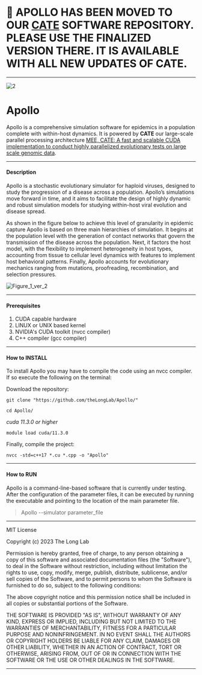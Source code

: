 
# 🔴 APOLLO HAS BEEN MOVED TO OUR [CATE](https://github.com/theLongLab/CATE) SOFTWARE REPOSITORY. PLEASE USE THE FINALIZED VERSION THERE. IT IS AVAILABLE WITH ALL NEW UPDATES OF CATE.

---

![2](https://github.com/theLongLab/Apollo/assets/55466094/51519eae-aacc-4afb-87aa-8a6ce20656ef)
# Apollo

Apollo is a comprehensive simulation software for epidemics in a population complete with within-host dynamics. It is powered by **CATE** our large-scale parallel processing architecture [MEE, CATE: A fast and scalable CUDA implementation to conduct highly parallelized evolutionary tests on large scale genomic data](https://doi.org/10.1111/2041-210X.14168).

---
#### Description

Apollo is a stochastic evolutionary simulator for haploid viruses, designed to study the progression of a disease across a population. Apollo’s simulations move forward in time, and it aims to facilitate the design of highly dynamic and robust simulation models for studying within-host viral evolution and disease spread.

As shown in the figure below to achieve this level of granularity in epidemic capture Apollo is based on three main hierarchies of simulation. It begins at the population level with the generation of contact networks that govern the transmission of the disease across the population. Next, it factors the host model, with the flexibility to implement heterogeneity in host types, accounting from tissue to cellular level dynamics with features to implement host behavioral patterns. Finally, Apollo accounts for evolutionary mechanics ranging from mutations, proofreading, recombination, and selection pressures.

![Figure_1_ver_2](https://github.com/theLongLab/Apollo/assets/55466094/e4990d52-bfad-45f6-8a47-52c8767cfbe0)

---
#### Prerequisites

1. CUDA capable hardware
2. LINUX or UNIX based kernel
3. NVIDIA's CUDA toolkit (nvcc compiler)
4. C++ compiler (gcc compiler)

---

#### How to INSTALL

To install Apollo you may have to compile the code using an nvcc compiler. If so execute the following on the terminal:

Download the repository:
````
git clone "https://github.com/theLongLab/Apollo/"
````
````
cd Apollo/
````
*cuda 11.3.0 or higher*
````
module load cuda/11.3.0
````

Finally, compile the project:
````
nvcc -std=c++17 *.cu *.cpp -o "Apollo"
````
---
#### How to RUN

Apollo is a command-line-based software that is currently under testing. After the configuration of the parameter files, it can be executed by running the executable and pointing to the location of the main parameter file.

> Apollo --simulator parameter_file

---
MIT License

Copyright (c) 2023 The Long Lab

Permission is hereby granted, free of charge, to any person obtaining a copy
of this software and associated documentation files (the "Software"), to deal
in the Software without restriction, including without limitation the rights
to use, copy, modify, merge, publish, distribute, sublicense, and/or sell
copies of the Software, and to permit persons to whom the Software is
furnished to do so, subject to the following conditions:

The above copyright notice and this permission notice shall be included in all
copies or substantial portions of the Software.

THE SOFTWARE IS PROVIDED "AS IS", WITHOUT WARRANTY OF ANY KIND, EXPRESS OR
IMPLIED, INCLUDING BUT NOT LIMITED TO THE WARRANTIES OF MERCHANTABILITY,
FITNESS FOR A PARTICULAR PURPOSE AND NONINFRINGEMENT. IN NO EVENT SHALL THE
AUTHORS OR COPYRIGHT HOLDERS BE LIABLE FOR ANY CLAIM, DAMAGES OR OTHER
LIABILITY, WHETHER IN AN ACTION OF CONTRACT, TORT OR OTHERWISE, ARISING FROM,
OUT OF OR IN CONNECTION WITH THE SOFTWARE OR THE USE OR OTHER DEALINGS IN THE
SOFTWARE.

---
